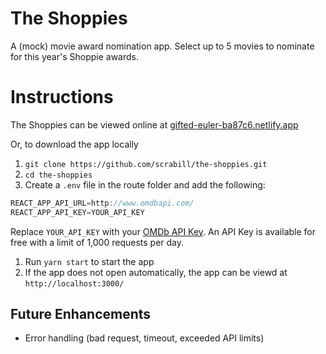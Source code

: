 # The Shoppies

A (mock) movie award nomination app. Select up to 5 movies to nominate for this year's Shoppie awards. 

# Instructions

The Shoppies can be viewed online at [gifted-euler-ba87c6.netlify.app](https://gifted-euler-ba87c6.netlify.app)

Or, to download the app locally

1. `git clone https://github.com/scrabill/the-shoppies.git`
1. `cd the-shoppies`
1. Create a `.env` file in the route folder and add the following:

```javascript
REACT_APP_API_URL=http://www.omdbapi.com/
REACT_APP_API_KEY=YOUR_API_KEY
```

Replace `YOUR_API_KEY` with your [OMDb API Key](http://www.omdbapi.com/apikey.aspx). An API Key is available for free with a limit of 1,000 requests per day.

1. Run `yarn start` to start the app
1. If the app does not open automatically, the app can be viewd at `http://localhost:3000/`

## Future Enhancements

- Error handling (bad request, timeout, exceeded API limits)